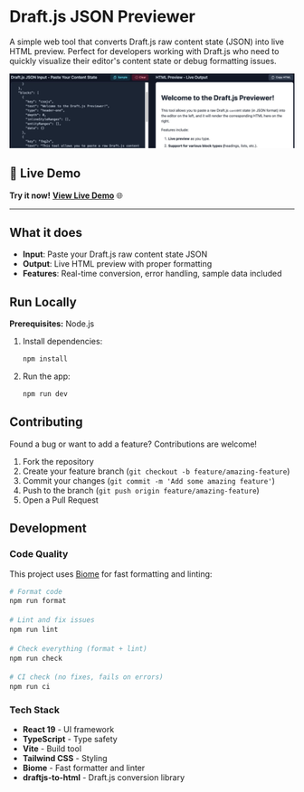 # Draft.js JSON Previewer

A simple web tool that converts Draft.js raw content state (JSON) into live HTML preview. Perfect for developers working with Draft.js who need to quickly visualize their editor's content state or debug formatting issues.

![Draft.js JSON Previewer Screenshot](public/assets/image.jpg)

## 🚀 Live Demo

**Try it now!** [**View Live Demo**](https://h4md1.fr/draft-to-html-previewer/) 🌐

---

## What it does

- **Input**: Paste your Draft.js raw content state JSON
- **Output**: Live HTML preview with proper formatting
- **Features**: Real-time conversion, error handling, sample data included

## Run Locally

**Prerequisites:** Node.js

1. Install dependencies:
   ```bash
   npm install
   ```

2. Run the app:
   ```bash
   npm run dev
   ```

## Contributing

Found a bug or want to add a feature? Contributions are welcome!

1. Fork the repository
2. Create your feature branch (`git checkout -b feature/amazing-feature`)
3. Commit your changes (`git commit -m 'Add some amazing feature'`)
4. Push to the branch (`git push origin feature/amazing-feature`)
5. Open a Pull Request

## Development

### Code Quality
This project uses [Biome](https://biomejs.dev/) for fast formatting and linting:

```bash
# Format code
npm run format

# Lint and fix issues
npm run lint

# Check everything (format + lint)
npm run check

# CI check (no fixes, fails on errors)
npm run ci
```

### Tech Stack

- **React 19** - UI framework
- **TypeScript** - Type safety
- **Vite** - Build tool
- **Tailwind CSS** - Styling
- **Biome** - Fast formatter and linter
- **draftjs-to-html** - Draft.js conversion library
